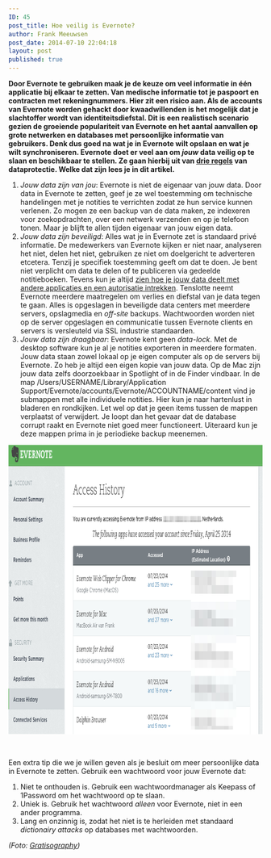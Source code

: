 ```yaml
---
ID: 45
post_title: Hoe veilig is Evernote?
author: Frank Meeuwsen
post_date: 2014-07-10 22:04:18
layout: post
published: true
---
```

<strong>Door Evernote te gebruiken maak je de keuze om veel informatie in één applicatie bij elkaar te zetten. Van medische informatie tot je paspoort en contracten met rekeningnummers. Hier zit een risico aan. Als de accounts van Evernote worden gehackt door kwaadwillenden is het mogelijk dat je slachtoffer wordt van identiteitsdiefstal. Dit is een realistisch scenario gezien de groeiende populariteit van Evernote en het aantal aanvallen op grote netwerken en databases met persoonlijke informatie van gebruikers. Denk dus goed na wat je in Evernote wilt opslaan en wat je wilt synchroniseren. Evernote doet er veel aan om <em>jouw</em> data veilig op te slaan en beschikbaar te stellen. Ze gaan hierbij uit van <a href="http://blog.evernote.com/2011/03/24/evernote%E2%80%99s-three-laws-of-data-protection/">drie regels</a> van dataprotectie. Welke dat zijn lees je in dit artikel.</strong>

<!--more-->

<ol>
    <li><em>Jouw data zijn van jou</em>: Evernote is niet de eigenaar van jouw data. Door data in Evernote te zetten, geef je ze wel toestemming om technische handelingen met je notities te verrichten zodat ze hun service kunnen verlenen. Zo mogen ze een backup van de data maken, ze indexeren voor zoekopdrachten, over een netwerk verzenden en op je telefoon tonen. Maar je blijft te allen tijden eigenaar van jouw eigen data.</li>
    <li><em>Jouw data zijn beveiligd</em>: Alles wat je in Evernote zet is standaard privé informatie. De medewerkers van Evernote kijken er niet naar, analyseren het niet, delen het niet, gebruiken ze niet om doelgericht te adverteren etcetera. Tenzij je specifiek toestemming geeft om dat te doen. Je bent niet verplicht om data te delen of te publiceren via gedeelde notitieboeken. Tevens kun je altijd <a href="https://www.evernote.com/AuthorizedServices.action">zien hoe je jouw data deelt met andere applicaties en een autorisatie intrekken</a>. Tenslotte neemt Evernote meerdere maatregelen om verlies en diefstal van je data tegen te gaan. Alles is opgeslagen in beveiligde data centers met meerdere servers, opslagmedia en <em>off-site</em> backups. Wachtwoorden worden niet op de server opgeslagen en communicatie tussen Evernote clients en servers is versleuteld via SSL industrie standaarden.</li>
    <li><em>Jouw data zijn draagbaar</em>: Evernote kent geen <em>data-lock</em>. Met de desktop software kun je al je notities exporteren in meerdere formaten. Jouw data staan zowel lokaal op je eigen computer als op de servers bij Evernote. Zo heb je altijd een eigen kopie van jouw data. Op de Mac zijn jouw data zelfs doorzoekbaar in Spotlight of in de Finder vindbaar. In de map
/Users/USERNAME/Library/Application Support/Evernote/accounts/Evernote/ACCOUNTNAME/content vind je submappen met alle individuele notities. Hier kun je naar hartenlust in bladeren en rondkijken. Let wel op dat je geen items tussen de mappen verplaatst of verwijdert. Je loopt dan het gevaar dat de database corrupt raakt en Evernote niet goed meer functioneert. Uiteraard kun je deze mappen prima in je periodieke backup meenemen.</li>
</ol>

<img class="aligncenter size-full wp-image-219" src="/images/2014/07/Access_History.jpg" alt="Access_History" width="964" height="573" />

&nbsp;

Een extra tip die we je willen geven als je besluit om meer persoonlijke data in Evernote te zetten. Gebruik een wachtwoord voor jouw Evernote dat:

<ol>
    <li>Niet te onthouden is. Gebruik een wachtwoordmanager als Keepass of 1Password om het wachtwoord op te slaan.</li>
    <li>Uniek is. Gebruik het wachtwoord <em>alleen</em> voor Evernote, niet in een ander programma.</li>
    <li>Lang en onzinnig is, zodat het niet is te herleiden met standaard <em>dictionairy attacks</em> op databases met wachtwoorden.</li>
</ol>

<em>(Foto: <a href="http://gratisography.com/">Gratisography</a>)</em>
